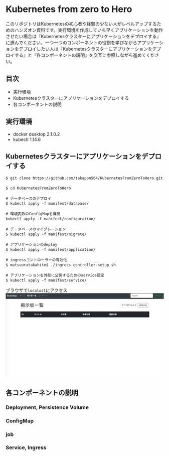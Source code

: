 # Kubernetes from zero  to Hero  
このリポジトリはKubernetesの初心者や経験の少ない人がレベルアップするためのハンズオン資料です。実行環境を作成していち早くアプリケーションを動作させたい場合は『Kubernetesクラスターにアプリケーションをデプロイする』に進んでください。一つ一つのコンポーネントの役割を学びながらアプリケーションをデプロイしたい人は『Kubernetesクラスターにアプリケーションをデプロイする』と『各コンポーネントの説明』を交互に参照しながら進めてください。  

## 目次  
- 実行環境  
- Kubernetesクラスターにアプリケーションをデプロイする  
- 各コンポーネントの説明
## 実行環境  
- docker desktop  2.1.0.2
- kubectl  1.14.6

## Kubernetesクラスターにアプリケーションをデプロイする   

```
$ git clone https://github.com/takapon564/KubernetesFromZeroToHero.git  

$ cd KubernetesFromZeroToHero  

# データベースのデプロイ
$ kubectl apply -f manifest/database/

# 環境変数のConfigMapを展開
kubectl apply -f manifest/configuration/

# データベースのマイグレーション
$ kubectl apply -f manifest/migrate/

# アプリケーションのdeploy
$ kubectl apply -f manifest/application/

# ingressコントローラーの有効化
$ matsuuratakahito$ ./ingress-controller-setup.sh

# アプリケーションを外部に公開するためのservice設定
$ kubectl apply -f manifest/service/
```  

ブラウザで`localost`にアクセス  
![](./images/app.jpg)  


## 各コンポーネントの説明  
### Deployment, Persistence  Volume  

### ConfigMap  

### job  

### Service, Ingress
